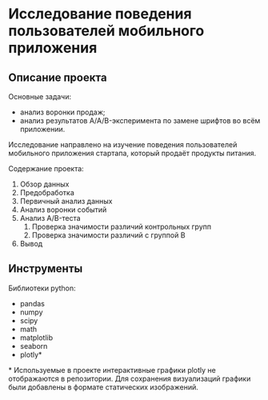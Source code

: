 # Исследование поведения пользователей мобильного приложения

## Описание проекта

Основные задачи: 
- анализ воронки продаж;
- анализ результатов A/A/B-эксперимента по замене шрифтов во всём приложении.

Исследование направлено на изучение поведения пользователей мобильного приложения стартапа, который продаёт продукты питания.

Содержание проекта:
1. Обзор данных
2. Предобработка
3. Первичный анализ данных
4. Анализ воронки событий
5. Анализ A/B-теста
    1. Проверка значимости различий контрольных групп
    2. Проверка значимости различий с группой B
6. Вывод

## Инструменты
Библиотеки python:
- pandas
- numpy
- scipy
- math
- matplotlib
- seaborn
- plotly*

\* Используемые в проекте интерактивные графики plotly не отображаются в репозитории. Для сохранения визуализаций графики были добавлены в формате статических изображений.
